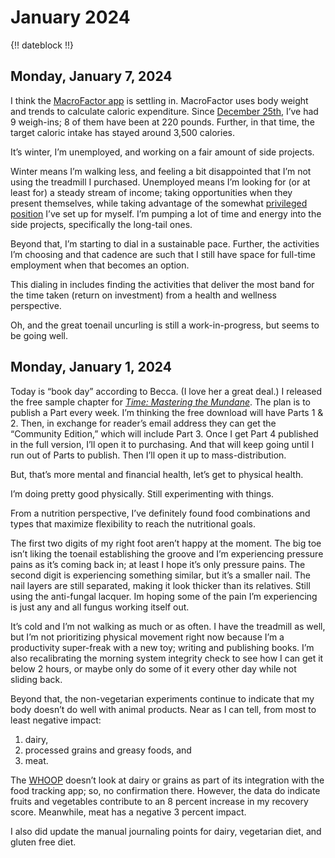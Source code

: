 # January 2024

{!! dateblock !!}

## Monday, January 7, 2024

I think the [MacroFactor app](/examinations/macrofactor-food-tracker/) is settling in. MacroFactor uses body weight and trends to calculate caloric expenditure. Since [December 25th](/experiences/health-and-wellness/historical-summaries/202312/#sunday-december-24-2023), I’ve had 9 weigh-ins; 8 of them have been at 220 pounds. Further, in that time, the target caloric intake has stayed around 3,500 calories.

It’s winter, I’m unemployed, and working on a fair amount of side projects.

Winter means I’m walking less, and feeling a bit disappointed that I’m not using the treadmill I purchased. Unemployed means I’m looking for (or at least for) a steady stream of income; taking opportunities when they present themselves, while taking advantage of the somewhat [privileged position](/experiences/finances/paycheck-to-paycheck/) I’ve set up for myself. I’m pumping a lot of time and energy into the side projects, specifically the long-tail ones.

Beyond that, I’m starting to dial in a sustainable pace. Further, the activities I’m choosing and that cadence are such that I still have space for full-time employment when that becomes an option.

This dialing in includes finding the activities that deliver the most band for the time taken (return on investment) from a health and wellness perspective.

Oh, and the great toenail uncurling is still a work-in-progress, but seems to be going well.

## Monday, January 1, 2024

Today is “book day” according to Becca. (I love her a great deal.) I released the free sample chapter for *[Time: Mastering the Mundane](https://leanpub.com/master-the-mundane)*. The plan is to publish a Part every week. I’m thinking the free download will have Parts 1 & 2. Then, in exchange for reader’s email address they can get the “Community Edition,” which will include Part 3. Once I get Part 4 published in the full version, I’ll open it to purchasing. And that will keep going until I run out of Parts to publish. Then I’ll open it up to mass-distribution.

But, that’s more mental and financial health, let’s get to physical health.

I’m doing pretty good physically. Still experimenting with things.

From a nutrition perspective, I’ve definitely found food combinations and types that maximize flexibility to reach the nutritional goals.

The first two digits of my right foot aren’t happy at the moment. The big toe isn’t liking the toenail establishing the groove and I’m experiencing pressure pains as it’s coming back in; at least I hope it’s only pressure pains. The second digit is experiencing something similar, but it’s a smaller nail. The nail layers are still separated, making it look thicker than its relatives. Still using the anti-fungal lacquer. Im hoping some of the pain I’m experiencing is just any and all fungus working itself out.

It’s cold and I’m not walking as much or as often. I have the treadmill as well, but I’m not prioritizing physical movement right now because I’m a productivity super-freak with a new toy; writing and publishing books. I’m also recalibrating the morning system integrity check to see how I can get it below 2 hours, or maybe only do some of it every other day while not sliding back.

Beyond that, the non-vegetarian experiments continue to indicate that my body doesn’t do well with animal products. Near as I can tell, from most to least negative impact:

1. dairy,
2. processed grains and greasy foods, and
3. meat.

The [WHOOP](https://joshbruce.com/examinations/whoop-health-monitor/) doesn’t look at dairy or grains as part of its integration with the food tracking app; so, no confirmation there. However, the data do indicate fruits and vegetables contribute to an 8 percent increase in my recovery score. Meanwhile, meat has a negative 3 percent impact.

I also did update the manual journaling points for dairy, vegetarian diet, and gluten free diet.
